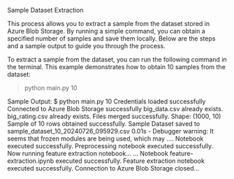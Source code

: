 Sample Dataset Extraction

This process allows you to extract a sample from the dataset stored in Azure Blob Storage. By running a simple command, you can obtain a specified number of samples and save them locally. Below are the steps and a sample output to guide you through the process.

To extract a sample from the dataset, you can run the following command in the terminal. This example demonstrates how to obtain 10 samples from the dataset:
> python main.py 10

Sample Output:
$ python main.py 10
Credentials loaded successfully
Connected to Azure Blob Storage successfully
big_data.csv already exists.
big_rating.csv already exists.
Files merged successfully. Shape: (1000, 10)
Sample of 10 rows obtained successfully.
Sample Dataset saved to sample_dataset_10_20240726_095929.csv
0.01s - Debugger warning: It seems that frozen modules are being used, which may
....
Notebook  executed successfully.
Preprocessing notebook executed successfully. Now running feature extraction notebook...
...
Notebook feature-extraction.ipynb executed successfully.
Feature extraction notebook executed successfully.
Connection to Azure Blob Storage closed...
